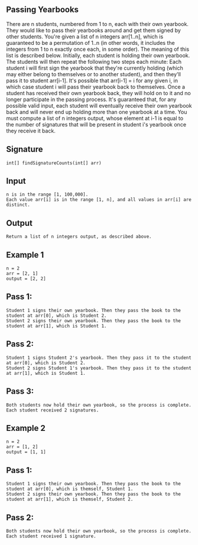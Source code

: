 ## Passing Yearbooks
There are n students, numbered from 1 to n, each with their own yearbook. They would like to pass their yearbooks around and get them signed by other students.
You're given a list of n integers arr[1..n], which is guaranteed to be a permutation of 1..n (in other words, it includes the integers from 1 to n exactly once each, in some order). The meaning of this list is described below.
Initially, each student is holding their own yearbook. The students will then repeat the following two steps each minute: Each student i will first sign the yearbook that they're currently holding (which may either belong to themselves or to another student), and then they'll pass it to student arr[i-1]. It's possible that arr[i-1] = i for any given i, in which case student i will pass their yearbook back to themselves. Once a student has received their own yearbook back, they will hold on to it and no longer participate in the passing process.
It's guaranteed that, for any possible valid input, each student will eventually receive their own yearbook back and will never end up holding more than one yearbook at a time.
You must compute a list of n integers output, whose element at i-1 is equal to the number of signatures that will be present in student i's yearbook once they receive it back.
## Signature
    int[] findSignatureCounts(int[] arr)
## Input
    n is in the range [1, 100,000].
    Each value arr[i] is in the range [1, n], and all values in arr[i] are distinct.
## Output
    Return a list of n integers output, as described above.
## Example 1
    n = 2
    arr = [2, 1]
    output = [2, 2]
## Pass 1:
    Student 1 signs their own yearbook. Then they pass the book to the student at arr[0], which is Student 2.
    Student 2 signs their own yearbook. Then they pass the book to the student at arr[1], which is Student 1.
## Pass 2:
    Student 1 signs Student 2's yearbook. Then they pass it to the student at arr[0], which is Student 2.
    Student 2 signs Student 1's yearbook. Then they pass it to the student at arr[1], which is Student 1.
## Pass 3:
    Both students now hold their own yearbook, so the process is complete.
    Each student received 2 signatures.
## Example 2
    n = 2
    arr = [1, 2]
    output = [1, 1]
## Pass 1:
    Student 1 signs their own yearbook. Then they pass the book to the student at arr[0], which is themself, Student 1.
    Student 2 signs their own yearbook. Then they pass the book to the student at arr[1], which is themself, Student 2.
## Pass 2:
    Both students now hold their own yearbook, so the process is complete.
    Each student received 1 signature.